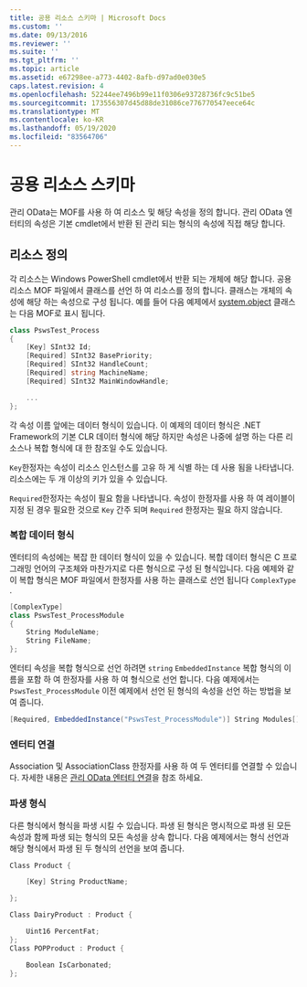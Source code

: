 ```yaml
---
title: 공용 리소스 스키마 | Microsoft Docs
ms.custom: ''
ms.date: 09/13/2016
ms.reviewer: ''
ms.suite: ''
ms.tgt_pltfrm: ''
ms.topic: article
ms.assetid: e67298ee-a773-4402-8afb-d97ad0e030e5
caps.latest.revision: 4
ms.openlocfilehash: 52244ee7496b99e11f0306e93728736fc9c51be5
ms.sourcegitcommit: 173556307d45d88de31086ce776770547eece64c
ms.translationtype: MT
ms.contentlocale: ko-KR
ms.lasthandoff: 05/19/2020
ms.locfileid: "83564706"
---
```

# <a name="public-resource-schema"></a>공용 리소스 스키마

관리 OData는 MOF를 사용 하 여 리소스 및 해당 속성을 정의 합니다. 관리 OData 엔터티의 속성은 기본 cmdlet에서 반환 된 관리 되는 형식의 속성에 직접 해당 합니다.

## <a name="defining-a-resource"></a>리소스 정의

각 리소스는 Windows PowerShell cmdlet에서 반환 되는 개체에 해당 합니다. 공용 리소스 MOF 파일에서 클래스를 선언 하 여 리소스를 정의 합니다. 클래스는 개체의 속성에 해당 하는 속성으로 구성 됩니다. 예를 들어 다음 예제에서 [system.object](/dotnet/api/System.Diagnostics.Process) 클래스는 다음 MOF로 표시 됩니다.

```csharp
class PswsTest_Process
{
    [Key] SInt32 Id;
    [Required] SInt32 BasePriority;
    [Required] SInt32 HandleCount;
    [Required] string MachineName;
    [Required] SInt32 MainWindowHandle;

    ...
};
```

각 속성 이름 앞에는 데이터 형식이 있습니다. 이 예제의 데이터 형식은 .NET Framework의 기본 CLR 데이터 형식에 해당 하지만 속성은 나중에 설명 하는 다른 리소스나 복합 형식에 대 한 참조일 수도 있습니다.

`Key`한정자는 속성이 리소스 인스턴스를 고유 하 게 식별 하는 데 사용 됨을 나타냅니다. 리소스에는 두 개 이상의 키가 있을 수 있습니다.

`Required`한정자는 속성이 필요 함을 나타냅니다. 속성이 한정자를 사용 하 여 레이블이 지정 된 경우 필요한 것으로 `Key` 간주 되며 `Required` 한정자는 필요 하지 않습니다.

### <a name="complex-data-types"></a>복합 데이터 형식

엔터티의 속성에는 복잡 한 데이터 형식이 있을 수 있습니다. 복합 데이터 형식은 C 프로그래밍 언어의 구조체와 마찬가지로 다른 형식으로 구성 된 형식입니다. 다음 예제와 같이 복합 형식은 MOF 파일에서 한정자를 사용 하는 클래스로 선언 됩니다 `ComplexType` .

```csharp
[ComplexType]
class PswsTest_ProcessModule
{
    String ModuleName;
    String FileName;
};
```

엔터티 속성을 복합 형식으로 선언 하려면 `string` `EmbeddedInstance` 복합 형식의 이름을 포함 하 여 한정자를 사용 하 여 형식으로 선언 합니다. 다음 예제에서는 `PswsTest_ProcessModule` 이전 예제에서 선언 된 형식의 속성을 선언 하는 방법을 보여 줍니다.

```csharp
[Required, EmbeddedInstance("PswsTest_ProcessModule")] String Modules[];
```

### <a name="associating-entities"></a>엔터티 연결

Association 및 AssociationClass 한정자를 사용 하 여 두 엔터티를 연결할 수 있습니다. 자세한 내용은 [관리 OData 엔터티 연결](./associating-management-odata-entities.md)을 참조 하세요.

### <a name="derived-types"></a>파생 형식

다른 형식에서 형식을 파생 시킬 수 있습니다. 파생 된 형식은 명시적으로 파생 된 모든 속성과 함께 파생 되는 형식의 모든 속성을 상속 합니다. 다음 예제에서는 형식 선언과 해당 형식에서 파생 된 두 형식의 선언을 보여 줍니다.

```csharp
Class Product {

    [Key] String ProductName;

};

Class DairyProduct : Product {

    Uint16 PercentFat;
};
Class POPProduct : Product {

    Boolean IsCarbonated;
};
```
